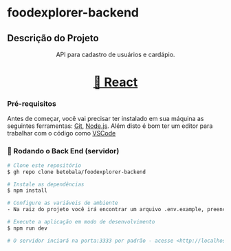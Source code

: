 # foodexplorer-backend

## Descrição do Projeto
<p align="center">API para cadastro de usuários e cardápio.</p>

<h1 align="center">
    <a href="https://pt-br.reactjs.org/">🔗 React</a>
</h1>

### Pré-requisitos

Antes de começar, você vai precisar ter instalado em sua máquina as seguintes ferramentas:
[Git](https://git-scm.com), [Node.js](https://nodejs.org/en/). 
Além disto é bom ter um editor para trabalhar com o código como [VSCode](https://code.visualstudio.com/)

### 🎲 Rodando o Back End (servidor)

```bash
# Clone este repositório
$ gh repo clone betobala/foodexplorer-backend

# Instale as dependências
$ npm install

# Configure as variáveis de ambiente
- Na raiz do projeto você irá encontrar um arquivo .env.example, preencha todos os campos e renomeio o arquivo deixando apenas ".env"

# Execute a aplicação em modo de desenvolvimento
$ npm run dev

# O servidor inciará na porta:3333 por padrão - acesse <http://localhost:3333>
```
